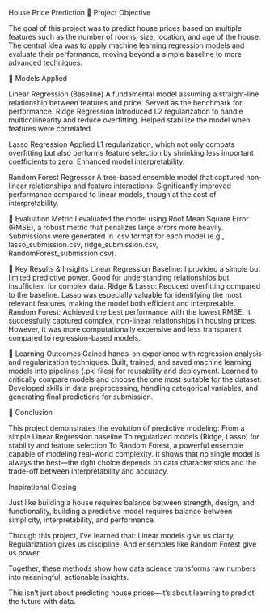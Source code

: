 House Price Prediction
🔹 Project Objective

The goal of this project was to predict house prices based on multiple features such as the number of rooms, size, 
location, and age of the house. The central idea was to apply machine learning regression models and evaluate their 
performance, moving beyond a simple baseline to more advanced techniques.

🔹 Models Applied

Linear Regression (Baseline)
A fundamental model assuming a straight-line relationship between features and price.
Served as the benchmark for performance.
Ridge Regression
Introduced L2 regularization to handle multicollinearity and reduce overfitting.
Helped stabilize the model when features were correlated.

Lasso Regression
Applied L1 regularization, which not only combats overfitting but also performs feature selection by shrinking less 
important coefficients to zero.
Enhanced model interpretability.

Random Forest Regressor
A tree-based ensemble model that captured non-linear relationships and feature interactions.
Significantly improved performance compared to linear models, though at the cost of interpretability.

🔹 Evaluation Metric
I evaluated the model using Root Mean Square Error (RMSE), a robust metric that penalizes large errors more heavily.
Submissions were generated in .csv format for each model (e.g., lasso_submission.csv, ridge_submission.csv, 
RandomForest_submission.csv).

🔹 Key Results & Insights
Linear Regression Baseline: I provided a simple but limited predictive power. Good for understanding relationships but 
insufficient for complex data.
Ridge & Lasso: Reduced overfitting compared to the baseline. Lasso was especially valuable for identifying the most 
relevant features, making the model both efficient and interpretable.
Random Forest: Achieved the best performance with the lowest RMSE. It successfully captured complex, non-linear 
relationships in housing prices. However, it was more computationally expensive and less transparent compared to 
regression-based models.

🔹 Learning Outcomes
Gained hands-on experience with regression analysis and regularization techniques.
Built, trained, and saved machine learning models into pipelines (.pkl files) for reusability and deployment.
Learned to critically compare models and choose the one most suitable for the dataset.
Developed skills in data preprocessing, handling categorical variables, and generating final predictions for submission.

🔹 Conclusion

This project demonstrates the evolution of predictive modeling:
From a simple Linear Regression baseline
To regularized models (Ridge, Lasso) for stability and feature selection
To Random Forest, a powerful ensemble capable of modeling real-world complexity.
It shows that no single model is always the best—the right choice depends on data characteristics and the trade-off 
between interpretability and accuracy.

Inspirational Closing

Just like building a house requires balance between strength, design, and functionality, building a predictive model 
requires balance between simplicity, interpretability, and performance.

Through this project, I’ve learned that:
Linear models give us clarity,
Regularization gives us discipline,
And ensembles like Random Forest give us power.

Together, these methods show how data science transforms raw numbers into meaningful, actionable insights.

This isn’t just about predicting house prices—it’s about learning to predict the future with data.
